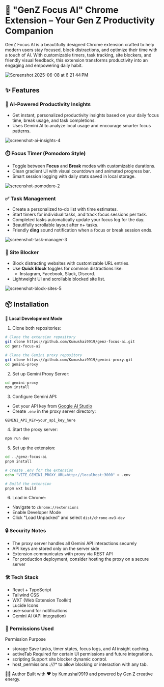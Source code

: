 # 🌟 "GenZ Focus AI" Chrome Extension – Your Gen Z Productivity Companion

GenZ Focus AI is a beautifully designed Chrome extension crafted to help modern users stay focused, block distractions, and optimize their time with a touch of AI. With customizable timers, task tracking, site blockers, and friendly visual feedback, this extension transforms productivity into an engaging and empowering daily habit.

![Screenshot 2025-06-08 at 6 21 44 PM](https://github.com/user-attachments/assets/3d803a46-3da7-44de-8324-b251802834db)


## ✨ Features

### 🧠 AI-Powered Productivity Insights

- Get instant, personalized productivity insights based on your daily focus time, break usage, and task completions.
- Uses Gemini AI to analyze local usage and encourage smarter focus patterns.
  
![screenshot-ai-insights-4](https://github.com/user-attachments/assets/8de9f85a-546b-4587-89fc-b6a11f7aaaa2)


### ⏱️ Focus Timer (Pomodoro Style)

- Toggle between **Focus** and **Break** modes with customizable durations.
- Clean gradient UI with visual countdown and animated progress bar.
- Smart session logging with daily stats saved in local storage.

  
![screenshot-pomodoro-2](https://github.com/user-attachments/assets/7d29b0d0-96ff-48bd-a57d-d66e7f4cf82e)

### ✅ Task Management

- Create a personalized to-do list with time estimates.
- Start timers for individual tasks, and track focus sessions per task.
- Completed tasks automatically update your focus log for the day.
- Beautifully scrollable layout after n+ tasks.
- Friendly **ding** sound notification when a focus or break session ends.
  
![screenshot-task-manager-3](https://github.com/user-attachments/assets/e8bbafb0-3179-4ec1-adec-c8c3a81deab1)

### 🚫 Site Blocker

- Block distracting websites with customizable URL entries.
- Use **Quick Block** toggles for common distractions like:
  - Instagram, Facebook, Slack, Discord.
- Lightweight UI and scrollable blocked site list.


 ![screenshot-block-sites-5](https://github.com/user-attachments/assets/bb36b5ae-3e8c-4a81-8629-b06ad9996c41)


## 📦 Installation

🔧 **Local Development Mode**

1. Clone both repositories:
```bash
# Clone the extension repository
git clone https://github.com/Kumushai9919/genz-focus-ai.git
cd genz-focus-ai

# Clone the Gemini proxy repository
git clone https://github.com/Kumushai9919/gemini-proxy.git
cd gemini-proxy
```

2. Set up Gemini Proxy Server:
```bash
cd gemini-proxy
npm install
```

3. Configure Gemini API:
- Get your API key from [Google AI Studio](https://makersuite.google.com/app/apikey)
- Create `.env` in the proxy server directory:
```env
GEMINI_API_KEY=your_api_key_here
```

4. Start the proxy server:
```bash
npm run dev
```

5. Set up the extension:
```bash
cd ../genz-focus-ai
pnpm install

# Create .env for the extension
echo "VITE_GEMINI_PROXY_URL=http://localhost:3000" > .env

# Build the extension
pnpm wxt build
```

6. Load in Chrome:
- Navigate to `chrome://extensions`
- Enable Developer Mode
- Click "Load Unpacked" and select `dist/chrome-mv3-dev`

### 🔒 Security Notes
- The proxy server handles all Gemini API interactions securely
- API keys are stored only on the server side
- Extension communicates with proxy via REST API
- For production deployment, consider hosting the proxy on a secure server


###  🛠️ Tech Stack
- React + TypeScript
- Tailwind CSS
- WXT (Web Extension Toolkit)
- Lucide Icons
- use-sound for notifications
- Gemini AI (API integration)


### 🔐 Permissions Used
Permission	Purpose
- storage	Save tasks, timer states, focus logs, and AI insight caching.
- activeTab	Required for certain UI permissions and future integrations.
- scripting	Support site blocker dynamic control.
- host_permissions	*://*/* to allow blocking or interaction with any tab.








👩‍💻 Author
Built with ❤️ by Kumushai9919 and powered by Gen Z creative energy.